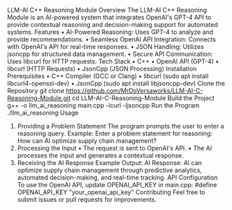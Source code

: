 LLM-AI C++ Reasoning Module
Overview
The LLM-AI C++ Reasoning Module is an AI-powered system that integrates OpenAI's GPT-4 API to provide contextual reasoning and decision-making support for automated systems.
Features
•	AI-Powered Reasoning: Uses GPT-4 to analyze and provide recommendations.
•	Seamless OpenAI API Integration: Connects with OpenAI's API for real-time responses.
•	JSON Handling: Utilizes jsoncpp for structured data management.
•	Secure API Communication: Uses libcurl for HTTP requests.
Tech Stack
•	C++
•	OpenAI API (GPT-4)
•	libcurl (HTTP Requests)
•	JsonCpp (JSON Processing)
Installation
Prerequisites
•	C++ Compiler (GCC or Clang)
•	libcurl (sudo apt install libcurl4-openssl-dev)
•	JsonCpp (sudo apt install libjsoncpp-dev)
Clone the Repository
git clone https://github.com/MrDoVersaworks/LLM-AI-C-Reasoning-Module.git
cd LLM-AI-C-Reasoning-Module
Build the Project
g++ -o llm_ai_reasoning main.cpp -lcurl -ljsoncpp
Run the Program
./llm_ai_reasoning
Usage
1. Providing a Problem Statement
The program prompts the user to enter a reasoning query. Example:
Enter a problem statement for reasoning: How can AI optimize supply chain management?
2. Processing the Input
•	The request is sent to OpenAI's API.
•	The AI processes the input and generates a contextual response.
3. Receiving the AI Response
Example Output:
AI Response: AI can optimize supply chain management through predictive analytics, automated decision-making, and real-time tracking.
API Configuration
To use the OpenAI API, update OPENAI_API_KEY in main.cpp:
#define OPENAI_API_KEY "your_openai_api_key"
Contributing
Feel free to submit issues or pull requests for improvements.
